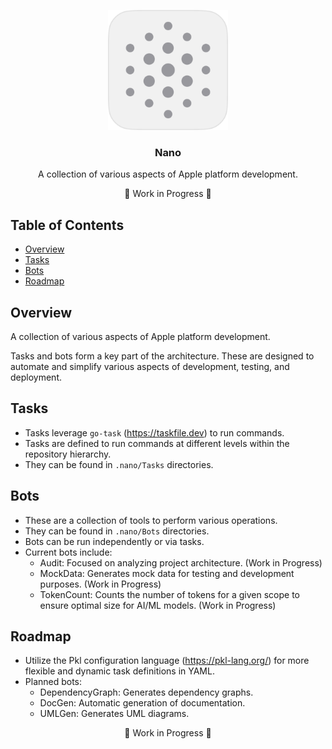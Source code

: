 <p align="center">
  <img src="Assets/nanoLight.png" width="192" />
  <br />
  <h3 align="center">Nano</h3>
  <p align="center">A collection of various aspects of Apple platform development.</p>
  <p align="center">🚧 Work in Progress 🚧</p>
</p>

## Table of Contents

- [Overview](#overview)
- [Tasks](#tasks)
- [Bots](#bots)
- [Roadmap](#roadmap)

## Overview

A collection of various aspects of Apple platform development.

Tasks and bots form a key part of the architecture. These are designed to automate and simplify various aspects of development, testing, and deployment.

## Tasks

- Tasks leverage `go-task` (https://taskfile.dev) to run commands.
- Tasks are defined to run commands at different levels within the repository hierarchy.
- They can be found in `.nano/Tasks` directories.

## Bots

- These are a collection of tools to perform various operations.
- They can be found in `.nano/Bots` directories.
- Bots can be run independently or via tasks.
- Current bots include:
  - Audit: Focused on analyzing project architecture. (Work in Progress)
  - MockData: Generates mock data for testing and development purposes. (Work in Progress)
  - TokenCount: Counts the number of tokens for a given scope to ensure optimal size for AI/ML models. (Work in Progress)

## Roadmap

- Utilize the Pkl configuration language (https://pkl-lang.org/) for more flexible and dynamic task definitions in YAML.
- Planned bots:
  - DependencyGraph: Generates dependency graphs.
  - DocGen: Automatic generation of documentation.
  - UMLGen: Generates UML diagrams.

<p align="center">🚧 Work in Progress 🚧</p>
